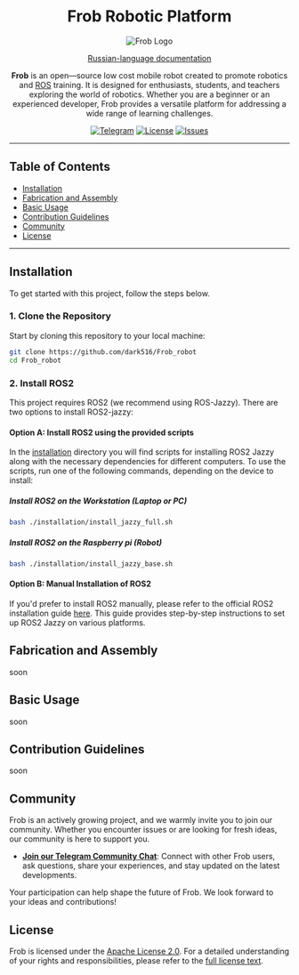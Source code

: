<div align="center" style="text-align: center;">

# Frob Robotic Platform

![Frob Logo](https://via.placeholder.com/150)  <!-- Add logo -->

[Russian-language documentation](./README.ru.md)

**Frob** is an open—source low cost mobile robot created to promote robotics and [ROS](https://www.ros.org/) training. It is designed for enthusiasts, students, and teachers exploring the world of robotics. Whether you are a beginner or an experienced developer, Frob provides a versatile platform for addressing a wide range of learning challenges.

<!--[![Wiki](https://img.shields.io/badge/Wiki-Documentation-blue?style=flat-square&logo=github)](https://github.com/dark516/Frob_robot/wiki) -->
[![Telegram](https://img.shields.io/badge/Telegram-Community-blue?style=flat-square&logo=telegram)](https://t.me/FrobCommunity)
[![License](https://img.shields.io/github/license/dark516/Frob_robot?style=flat-square)](https://github.com/dark516/Frob_robot/blob/main/LICENSE)
[![Issues](https://img.shields.io/github/issues/dark516/Frob_robot?style=flat-square)](https://github.com/dark516/Frob_robot/issues)

---

</div>

## Table of Contents
- [Installation](#installation)
- [Fabrication and Assembly](#fabrication-and-assembly)
- [Basic Usage](#basic-usage)
- [Contribution Guidelines](#contribution-guidelines)
- [Community](#community)
- [License](#license)

---

## Installation
To get started with this project, follow the steps below.
### 1. Clone the Repository
Start by cloning this repository to your local machine:
```bash
git clone https://github.com/dark516/Frob_robot
cd Frob_robot
```

### 2. Install ROS2
This project requires ROS2 (we recommend using ROS-Jazzy). There are two options to install ROS2-jazzy:
#### Option A: Install ROS2 using the provided scripts
In the [installation](./installation) directory you will find scripts for installing ROS2 Jazzy along with the necessary dependencies for different computers. To use the scripts, run one of the following commands, depending on the device to install:
##### Install ROS2 on the Workstation (Laptop or PC)
```bash
bash ./installation/install_jazzy_full.sh
```
##### Install ROS2 on the Raspberry pi (Robot)
```bash
bash ./installation/install_jazzy_base.sh
```
#### Option B: Manual Installation of ROS2
If you'd prefer to install ROS2 manually, please refer to the official ROS2 installation guide [here](https://docs.ros.org/en/jazzy/Installation.html). This guide provides step-by-step instructions to set up ROS2 Jazzy on various platforms.

## Fabrication and Assembly
<!-- Provide detailed instructions for fabricating and assembling the robot. -->
<!-- Include information on 3D printing, materials needed, and step-by-step assembly guide. -->
soon
## Basic Usage
<!-- Describe how to start using the Frob robot after assembly and installation. -->
<!-- Include steps for launching the robot, controlling it, and performing basic tasks. -->
soon
## Contribution Guidelines
<!-- Outline the process for contributing to the project. -->
<!-- Include information on how to report issues, submit pull requests, and adhere to coding standards. -->
soon
## Community

Frob is an actively growing project, and we warmly invite you to join our community. Whether you encounter issues or are looking for fresh ideas, our community is here to support you.

- **[Join our Telegram Community Chat](https://t.me/FrobCommunity)**: Connect with other Frob users, ask questions, share your experiences, and stay updated on the latest developments.

Your participation can help shape the future of Frob. We look forward to your ideas and contributions!

## License

Frob is licensed under the [Apache License 2.0](./LICENSE).
For a detailed understanding of your rights and responsibilities, please refer to the [full license text](./LICENSE).

